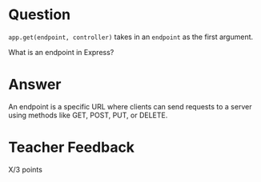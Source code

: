 # Question

`app.get(endpoint, controller)` takes in an `endpoint` as the first argument.

What is an endpoint in Express?

# Answer
An endpoint is a specific URL where clients can send requests to a server using methods like GET, POST, PUT, or DELETE.

# Teacher Feedback

X/3 points
